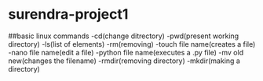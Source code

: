 # surendra-project1
##basic linux commands
-cd(change ditrectory)
-pwd(present working directory)
-ls(list of elements)
-rm(removing)
-touch file name(creates a file)
-nano file name(edit a file)
-python file name(executes a .py file)
-mv old new(changes the filename)
-rmdir(removing directory)
-mkdir(making a directory)
